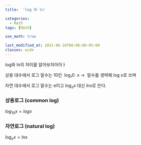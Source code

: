```yaml
---
title:  'log 와 ln'

categories:
  - Math
tags: [Math]

use_math: true

last_modified_at: 2021-06-10T08:06:00-05:00
classes: wide
---
```

log와 ln의 차이를 알아보자아아ㅏ

상용 대수에서 로그 밑수는 10인  log₁0  x →  밑수를 생략해 log x로 쓰며

자연 대수에서 로그 밑수는 e이고 $log_ex$ 대신 $ln x$로 쓴다.

### 상용로그 (common log)

$log_{10}x = logx$

### 자연로그 (natural log)

$log_ex=ln x$
